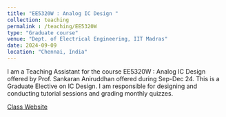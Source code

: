 ```yaml
---
title: "EE5320W : Analog IC Design "
collection: teaching
permalink : /teaching/EE5320W
type: "Graduate course"
venue: "Dept. of Electrical Engineering, IIT Madras"
date: 2024-09-09
location: "Chennai, India"
---
```


I am a Teaching Assistant for the course EE5320W : Analog IC Design offered by Prof. Sankaran Aniruddhan offered during Sep-Dec 24. This is a Graduate Elective on IC Design. I am responsible for designing and conducting tutorial sessions and grading monthly quizzes.

[Class Website](https://www.ee.iitm.ac.in/vlsi/courses/ee5320w_2024/start)